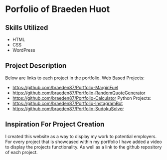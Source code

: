 # Porfolio of Braeden Huot

## Skills Utilized
- HTML
- CSS
- WordPress

## Project Description
Below are links to each project in the portfolio.
Web Based Projects:
- https://github.com/braeden87/Portfolio-MarginFuel
- https://github.com/braeden87/Portfolio-RandomQuoteGenerator
- https://github.com/braeden87/Portfolio-Calculator
Python Projects:
- https://github.com/braeden87/Portfolio-InstagramBot
- https://github.com/braeden87/Portfolio-SudokuSolver

## Inspiration For Project Creation
I created this website as a way to display my work to potential employers. For every project that is showcased within my portfolio I have added a video to display the projects functionality. As well as a link to the github repository of each project. 

